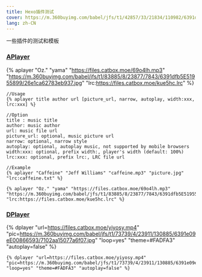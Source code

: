 ```yaml
---
title: Hexo插件测试
cover: https://m.360buyimg.com/babel/jfs/t1/42857/33/21834/110982/6391d6a7E0f7e939b/f80ac21d616260e6.jpg
lang: zh-CN
---
```

一些插件的测试和模板
<!--more-->

### [APlayer](https://github.com/MoePlayer/hexo-tag-aplayer)
{% aplayer "Oz." "yama" "https://files.catbox.moe/69o4lh.mp3" "https://m.360buyimg.com/babel/jfs/t1/83885/8/23877/7843/6391dfb5E51955899/26e1ca62783eb937.jpg" "lrc:https://files.catbox.moe/kue5hc.lrc" %}
````
//Usage
{% aplayer title author url [picture_url, narrow, autoplay, width:xxx, lrc:xxx] %}

//Option
title : music title
author: music author
url: music file url
picture_url: optional, music picture url
narrow: optional, narrow style
autoplay: optional, autoplay music, not supported by mobile browsers
width:xxx: optional, prefix width:, player's width (default: 100%)
lrc:xxx: optional, prefix lrc:, LRC file url

//Example
{% aplayer "Caffeine" "Jeff Williams" "caffeine.mp3" "picture.jpg" "lrc:caffeine.txt" %}

{% aplayer "Oz." "yama" "https://files.catbox.moe/69o4lh.mp3" "https://m.360buyimg.com/babel/jfs/t1/83885/8/23877/7843/6391dfb5E51955899/26e1ca62783eb937.jpg" "lrc:https://files.catbox.moe/kue5hc.lrc" %}
````
### [DPlayer](https://github.com/MoePlayer/hexo-tag-dplayer)
{% dplayer "url=https://files.catbox.moe/yiyosy.mp4"  "pic=https://m.360buyimg.com/babel/jfs/t1/73739/4/23911/130885/6391e09eE00866593/7102aa15077a6f07.jpg" "loop=yes" "theme=#FADFA3" "autoplay=false" %}
```
{% dplayer "url=https://files.catbox.moe/yiyosy.mp4"  "pic=https://m.360buyimg.com/babel/jfs/t1/73739/4/23911/130885/6391e09eE00866593/7102aa15077a6f07.jpg" "loop=yes" "theme=#FADFA3" "autoplay=false" %}
```